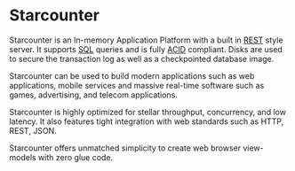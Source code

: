 # Starcounter

Starcounter is an In-memory Application Platform with a built in [REST](http://en.wikipedia.org/wiki/Representational_state_transfer) style server. It supports [SQL](http://en.wikipedia.org/wiki/Sql) queries and is fully [ACID](http://en.wikipedia.org/wiki/ACID) compliant. Disks are used to secure the transaction log as well as a checkpointed database image.

Starcounter can be used to build modern applications such as web applications, mobile services and massive real-time software such as games, advertising, and telecom applications.

Starcounter is highly optimized for stellar throughput, concurrency, and low latency. It also features tight integration with web standards such as HTTP, REST, JSON.

Starcounter offers unmatched simplicity to create web browser view-models with zero glue code.

